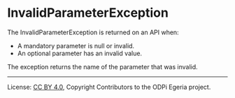 <!-- SPDX-License-Identifier: CC-BY-4.0 -->
<!-- Copyright Contributors to the ODPi Egeria project. -->


# InvalidParameterException

The InvalidParameterException is returned on an API when:

* A mandatory parameter is null or invalid.
* An optional parameter has an invalid value.

The exception returns the name of the parameter that was invalid.

----
License: [CC BY 4.0](https://creativecommons.org/licenses/by/4.0/),
Copyright Contributors to the ODPi Egeria project.